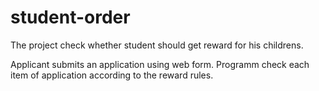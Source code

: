 # student-order
The project check whether student should get reward for his childrens.

Applicant submits an application using web form. Programm check each item of application according to the reward rules.
